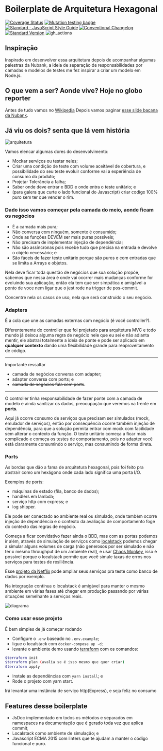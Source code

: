 # Boilerplate de Arquitetura Hexagonal

[![Coverage Status](https://coveralls.io/repos/github/claytonsilva/nodejs-hexagonal-boilerplate/badge.svg?branch=master)](https://coveralls.io/github/claytonsilva/nodejs-hexagonal-boilerplate?branch=master)
[![Mutation testing badge](https://img.shields.io/endpoint?style=flat&url=https%3A%2F%2Fbadge-api.stryker-mutator.io%2Fgithub.com%2Fclaytonsilva%2Fnodejs-hexagonal-boilerplate%2Fmain)](https://dashboard.stryker-mutator.io/reports/github.com/claytonsilva/nodejs-hexagonal-boilerplate/main)
[![Standard - JavaScript Style Guide](https://img.shields.io/badge/code%20style-standard-brightgreen.svg)](http://standardjs.com/)
[![Conventional Changelog](https://img.shields.io/badge/changelog-conventional-brightgreen.svg)](http://conventional-changelog.github.io)
[![Standard Version](https://img.shields.io/badge/release-standard%20version-brightgreen.svg)](https://github.com/conventional-changelog/standard-version)
![gh_actions](https://github.com/claytonsilva/nodejs-hexagonal-boilerplate/actions/workflows/main.yaml/badge.svg)

## Inspiração

Inspirado em desenvolver essa arquitetura depois de acompanhar
algumas palestras da Nubank, a ideia
de separação de responsabilidades
por camadas e modelos de testes me fez inspirar a criar um modelo em Node.js.

## O que vem a ser? Aonde vive? Hoje no globo reporter

Antes de tudo vamos no [Wikipedia](<https://en.wikipedia.org/wiki/Hexagonal_architecture_(software)>)
Depois vamos paginar [esse slide bacana da Nubank](https://pt.slideshare.net/Nubank/arquitetura-funcional-em-microservices).

## Já viu os dois? senta que lá vem história

![arquitetura](./hexagonal-architecture.png)

Vamos elencar algumas dores do desenvolvimento:

- Mockar serviços ou testar neles;
- Criar uma condição de teste com volume aceitável de cobertura,
  e possibilidade do seu teste evoluir
  conforme vai a experiência de consumo do produto;
- Projetar Tolerância a falha;
- Saber onde deve entrar o BDD e onde entra o teste unitário; e
- (para galera que curte o lado funcional do Javascript) criar
  codigo 100% puro sem ter que vender o rim.

### Dado isso vamos começar pela camada do meio, aonde ficam os negócios

- É a camada mais pura;
- Não conversa com ninguém, somente é consumido;
- Onde as funções DEVEM ser mais puras possíveis;
- Não precisam de implementar injeção de dependência;
- Não são assíncronas pois recebe tudo que precisa na entrada
  e devolve o objeto necessário; e
- São fáceis de fazer teste unitário porque são puros
  e com entradas que se limita a Arrays e objetos.

Nela deve ficar toda questão de negócios que sua solução propõe,
sabemos que nessa área é onde vai ocorrer
mais mudanças conforme for evoluindo sua aplicação, então
ela tem que ser simpática e amigável a ponto de voce nem ligar
que o jest rode na trigger de pos-commit.

Concentre nela os casos de uso, nela que será construído o seu negócio.

### Adapters

É a cola que une as camadas externas com negócio (é você controller?).

Diferentemente do controller que foi projetado
para arquitetura MVC e todo mundo já deixou alguma
regra de negócio nele que eu sei e não adianta mentir,
ele abstrai totalmente a ideia de ponte e
pode ser aplicado em **qualquer contexto** dando uma
flexibilidade grande para reaproveitamento de código.

---

Importante ressaltar

- camada de negócios conversa com adapter;
- adapter conversa com ports; e
- ~~camada de negócios fala com ports~~.

---

O controller tinha responsabilidade de fazer ponte com a
camada de modelo e ainda sanitizar os dados,
preocupação que veremos na frente em **ports**.

Aqui já ocorre consumo de serviços que precisam ser
simulados (mock, emulador de serviços), então por consequência ocorre
também injeção de dependência, para que a solução permita
entrar com mock com facilidade sem alterar o contexto da função.
O teste unitário começa a ficar mais complicado e
começa os testes de comportamento, pois no adapter
você está claramente consumindo o serviço, mas consumindo de forma direta.

### Ports

As bordas que dão a fama de arquitetura hexagonal, pois foi feito pra abstrair
como um hexágono onde cada lado significa uma porta I/O.

Exemplos de ports:

- máquinas de estado (fila, banco de dados);
- handlers em lambda;
- serviço http com express; e
- log shipper.

Ele pode ser conectado ao ambiente real ou simulado, onde também ocorre injeção de
dependência e o contexto da avaliação de comportamento
foge do contexto das regras de negócio.

Começa a ficar convidativo fazer ainda o BDD, mas com as portas podemos ir além,
através de simulação de serviços como [localstack](https://localstack.cloud/)
podemos chegar a simular alguns volumes de carga
(não generosos por ser simulado e não ter o mesmo throughput de um ambiente real),
e usar [Chaos Monkey](https://en.wikipedia.org/wiki/Chaos_engineering),
isso é possível porque o localstack permite que você simule taxas de erros
nos serviços para testes de resiliência.

Esse [projeto da Netflix](https://github.com/Netflix/chaosmonkey) pode ampliar
seus serviços pra teste como banco de dados por exemplo.

Na integração contínua o localstack é amigável para manter
o mesmo ambiente em várias fases até chegar em produção
passando por várias situações semelhante a serviços reais.

![diagrama](./diagram.png)

### Como usar esse projeto

É bem simples de já começar rodando

- Configure o `.env` baseado no `.env.example`;
- ligue o localstack com `docker-compose up -d`;
- levante o ambiente demo usando [terraform](https://www.terraform.io/) com os comandos:

```bash
$terraform init
$terraform plan (avalia se é isso mesmo que quer criar)
$terraform apply
```

- Instale as dependências com `yarn install`; e
- Rode o projeto com yarn start.

Irá levantar uma instância de serviço http(Express), e seja feliz no consumo

## Features desse boilerplate

- JsDoc implementado em todos os métodos e separados em namespaces
  na documentação que é gerado toda vez que aplica commit;
- Localstack como ambiente de simulação; e
- Javascript ECMA 2015 com linters que te ajudam a manter o código funcional e puro.
